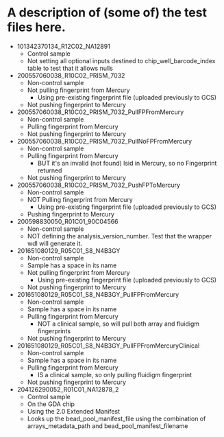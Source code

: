 # A description of (some of) the test files here.
- 101342370134_R12C02_NA12891
    - Control sample
    - Not setting all optional inputs destined to chip_well_barcode_index table to test that it allows nulls
- 200557060038_R10C02_PRISM_7032
    - Non-control sample
    - Not pulling fingerprint from Mercury
        - Using pre-existing fingerprint file (uploaded previously to GCS)
    - Not pushing fingerprint to Mercury
- 200557060038_R10C02_PRISM_7032_PullFPFromMercury
    - Non-control sample
    - Pulling fingerprint from Mercury
    - Not pushing fingerprint to Mercury
- 200557060038_R10C02_PRISM_7032_PullNoFPFromMercury
    - Non-control sample
    - Pulling fingerprint from Mercury
        - BUT it's an invalid (not found) lsid in Mercury, so no Fingerprint returned
    - Not pushing fingerprint to Mercury
- 200557060038_R10C02_PRISM_7032_PushFPToMercury
    - Non-control sample
    - NOT Pulling fingerprint from Mercury
        - Using pre-existing fingerprint file (uploaded previously to GCS)
    - Pushing fingerprint to Mercury    
- 200598830050_R01C01_90C04566
    - Non-control sample
    - NOT defining the analysis_version_number.  Test that the wrapper wdl will generate it.
- 201651080129_R05C01_S8_N4B3GY
    - Non-control sample
    - Sample has a space in its name
    - Not pulling fingerprint from Mercury
        - Using pre-existing fingerprint file (uploaded previously to GCS)
    - Not pushing fingerprint to Mercury
- 201651080129_R05C01_S8_N4B3GY_PullFPFromMercury
    - Non-control sample
    - Sample has a space in its name
    - Pulling fingerprint from Mercury
        - NOT a clinical sample, so will pull both array and fluidigm fingerprints
    - Not pushing fingerprint to Mercury
- 201651080129_R05C01_S8_N4B3GY_PullFPFromMercuryClinical
    - Non-control sample
    - Sample has a space in its name
    - Pulling fingerprint from Mercury
        - IS a clinical sample, so only pulling fluidigm fingerprint
    - Not pushing fingerprint to Mercury
- 204126290052_R01C01_NA12878_2
    - Control sample
    - On the GDA chip
    - Using the 2.0 Extended Manifest
    - Looks up the bead_pool_manifest_file using the combination of arrays_metadata_path and bead_pool_manifest_filename

